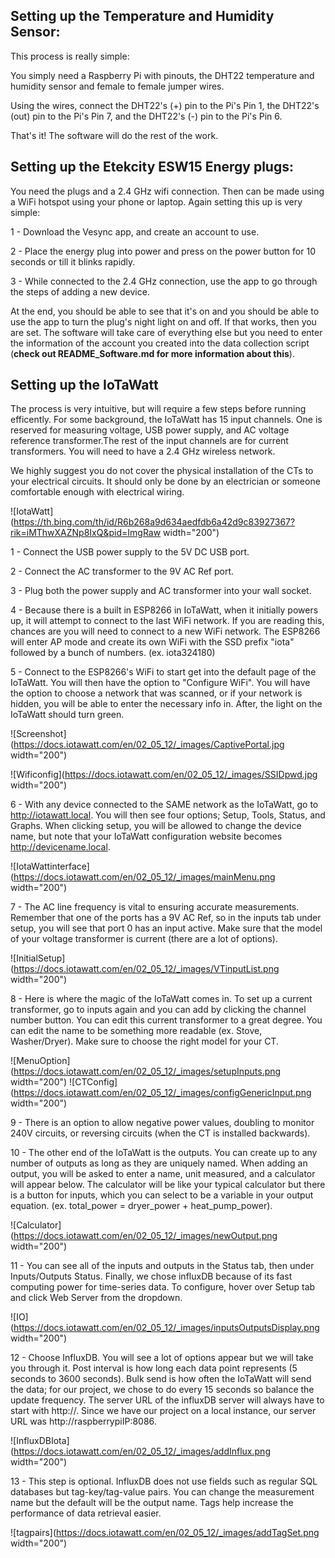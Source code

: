## Setting up the Temperature and Humidity Sensor:
This process is really simple:

You simply need a Raspberry Pi with pinouts, the DHT22 temperature and humidity sensor and female to female jumper wires.

Using the wires, connect the DHT22's (+) pin to the Pi's Pin 1, the DHT22's (out) pin to the Pi's Pin 7, and the DHT22's (-) pin to the Pi's Pin 6. 

That's it! The software will do the rest of the work.

## Setting up the Etekcity ESW15 Energy plugs:

You need the plugs and a 2.4 GHz wifi connection. Then can be made using a WiFi hotspot using your phone or laptop.
Again setting this up is very simple:

1 - Download the Vesync app, and create an account to use. 

2 - Place the energy plug into power and press on the power button for 10 seconds or till it blinks rapidly. 

3 - While connected to the 2.4 GHz connection, use the app to go through the steps of adding a new device. 

At the end, you should be able to see that it's on and you should be able to use the app to turn the plug's night light on and off. If that works, then you are set. The software will take care of everything else but you need to enter the information of the account you created into the data collection script (**check out README_Software.md for more information about this**).

## Setting up the IoTaWatt

The process is very intuitive, but will require a few steps before running efficently. For some background, the IoTaWatt has 15 input channels. One is reserved for measuring voltage, USB power supply, and AC voltage reference transformer.The rest of the input channels are for current transformers. You will need to have a 2.4 GHz wireless network. 

We highly suggest you do not cover the physical installation of the CTs to your electrical circuits. It should only be done by an electrician or someone comfortable enough with electrical wiring.

![IotaWatt](https://th.bing.com/th/id/R6b268a9d634aedfdb6a42d9c83927367?rik=iMThwXAZNp8IxQ&pid=ImgRaw width="200")

1 - Connect the USB power supply to the 5V DC USB port.

2 - Connect the AC transformer to the 9V AC Ref port.

3 - Plug both the power supply and AC transformer into your wall socket.

4 - Because there is a built in ESP8266 in IoTaWatt, when it initially powers up, it will attempt to connect to the last WiFi network. If you are reading this, chances are you will need to connect to a new WiFi network. The ESP8266 will enter AP mode and create its own WiFi with the SSD prefix "iota" followed by a bunch of numbers. (ex. iota324180)

5 - Connect to the ESP8266's WiFi to start get into the default page of the IoTaWatt. You will then have the option to "Configure WiFi". You will have the option to choose a network that was scanned, or if your network is hidden, you will be able to enter the necessary info in. After, the light on the IoTaWatt should turn green.

![Screenshot](https://docs.iotawatt.com/en/02_05_12/_images/CaptivePortal.jpg width="200")

![Wificonfig](https://docs.iotawatt.com/en/02_05_12/_images/SSIDpwd.jpg width="200")

6 - With any device connected to the SAME network as the IoTaWatt, go to http://iotawatt.local. You will then see four options; Setup, Tools, Status, and Graphs. When clicking setup, you will be allowed to change the device name, but note that your IoTaWatt configuration website becomes http://devicename.local. 

![IotaWattinterface](https://docs.iotawatt.com/en/02_05_12/_images/mainMenu.png width="200")

7 - The AC line frequency is vital to ensuring accurate measurements. Remember that one of the ports has a 9V AC Ref, so in the inputs tab under setup, you will see that port 0 has an input active. Make sure that the model of your voltage transformer is current (there are a lot of options). 

![InitialSetup](https://docs.iotawatt.com/en/02_05_12/_images/VTinputList.png width="200")

8 - Here is where the magic of the IoTaWatt comes in. To set up a current transformer, go to inputs again and you can add by clicking the channel number button. You can edit this current transformer to a great degree. You can edit the name to be something more readable (ex. Stove, Washer/Dryer). Make sure to choose the right model for your CT.

![MenuOption](https://docs.iotawatt.com/en/02_05_12/_images/setupInputs.png width="200")
![CTConfig](https://docs.iotawatt.com/en/02_05_12/_images/configGenericInput.png width="200")

9 - There is an option to allow negative power values, doubling to monitor 240V circuits, or reversing circuits (when the CT is installed backwards).

10 - The other end of the IoTaWatt is the outputs. You can create up to any number of outputs as long as they are uniquely named. When adding an output, you will be asked to enter a name, unit measured, and a calculator will appear below. The calculator will be like your typical calculator but there is a button for inputs, which you can select to be a variable in your output equation.
(ex. total_power = dryer_power + heat_pump_power).

![Calculator](https://docs.iotawatt.com/en/02_05_12/_images/newOutput.png width="200")

11 - You can see all of the inputs and outputs in the Status tab, then under Inputs/Outputs Status. Finally, we chose influxDB because of its fast computing power for time-series data. To configure, hover over Setup tab and click Web Server from the dropdown.

![IO](https://docs.iotawatt.com/en/02_05_12/_images/inputsOutputsDisplay.png width="200")

12 - Choose InfluxDB. You will see a lot of options appear but we will take you through it. Post interval is how long each data point represents (5 seconds to 3600 seconds). Bulk send is how often the IoTaWatt will send the data; for our project, we chose to do every 15 seconds so balance the update frequency. The server URL of the influxDB server will always have to start with http://. Since we have our project on a local instance, our server URL was http://raspberrypiIP:8086.

![InfluxDBIota](https://docs.iotawatt.com/en/02_05_12/_images/addInflux.png width="200")

13 - This step is optional. InfluxDB does not use fields such as regular SQL databases but tag-key/tag-value pairs. You can change the measurement name but the default will be the output name. Tags help increase the performance of data retrieval easier. 

![tagpairs](https://docs.iotawatt.com/en/02_05_12/_images/addTagSet.png width="200")
